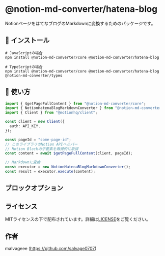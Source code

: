 # @notion-md-converter/hatena-blog

NotionページをはてなブログのMarkdownに変換するためのパッケージです。

## 🚀 インストール

```
# JavaScriptの場合
npm install @notion-md-converter/core @notion-md-converter/hatena-blog

# TypeScriptの場合
npm install @notion-md-converter/core @notion-md-converter/hatena-blog @notion-md-converter/types
```

## 📖 使い方

```typescript
import { $getPageFullContent } from "@notion-md-converter/core";
import { NotionHatenaBlogMarkdownConverter } from "@notion-md-converter/hatena-blog";
import { Client } from "@notionhq/client";

const client = new Client({
  auth: API_KEY,
});

const pageId = "some-page-id";
// このライブラリのNotion APIヘルパー
// Notion Blockの子要素を再帰的に取得
const content = await $getPageFullContent(client, pageId);

// Markdownに変換
const executor = new NotionHatenaBlogMarkdownConverter();
const result = executor.execute(content);
```

## ブロックオプション

## ライセンス

MITライセンスの下で配布されています。詳細は[LICENSE](https://github.com/salvage0707/notion-md-converter/blob/main/LICENSE)をご覧ください。

## 作者

malvageee (https://github.com/salvage0707)
